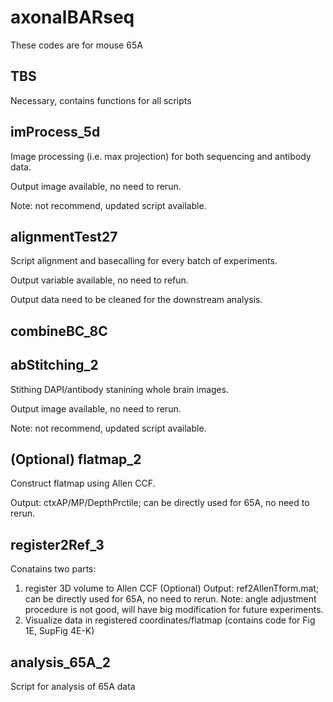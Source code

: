 # axonalBARseq
These codes are for mouse 65A


## TBS
Necessary, contains functions for all scripts

## imProcess_5d
Image processing (i.e. max projection) for both sequencing and antibody data.

Output image available, no need to rerun.

Note: not recommend, updated script available.

## alignmentTest27
Script alignment and basecalling for every batch of experiments. 

Output variable available, no need to refun.

Output data need to be cleaned for the downstream analysis.

## combineBC_8C


## abStitching_2
Stithing DAPI/antibody stanining whole brain images.

Output image available, no need to rerun.

Note: not recommend, updated script available.

## (Optional) flatmap_2
Construct flatmap using Allen CCF.

Output: ctxAP/MP/DepthPrctile; can be directly used for 65A, no need to rerun.

## register2Ref_3
Conatains two parts:
  1. register 3D volume to Allen CCF (Optional)
       Output: ref2AllenTform.mat; can be directly used for 65A, no need to rerun.
       Note: angle adjustment procedure is not good, will have big modification for future experiments.
  2. Visualize data in registered coordinates/flatmap (contains code for Fig 1E, SupFig 4E-K)
       
## analysis_65A_2
Script for analysis of 65A data

